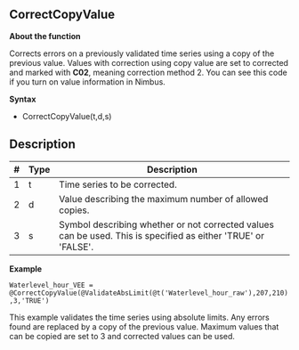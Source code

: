 ﻿## CorrectCopyValue
**About the function**

Corrects errors on a previously validated time series using a copy of the
previous value. Values with correction using copy value are set to corrected and
marked with **C02**, meaning correction method 2. You can see this code if you
turn on value information in Nimbus.

**Syntax**

- CorrectCopyValue(t,d,s)

## Description

| # | Type | Description |
|---|---|---|
| 1 | t | Time series to be corrected. |
| 2 | d | Value describing the maximum number of allowed copies. |
| 3 | s | Symbol describing whether or not corrected values can be used. This is specified as either 'TRUE' or 'FALSE'. |

**Example**

`Waterlevel_hour_VEE = @CorrectCopyValue(@ValidateAbsLimit(@t('Waterlevel_hour_raw'),207,210),3,'TRUE')`

This example validates the time series using absolute limits. Any errors found
are replaced by a copy of the previous value. Maximum values that can be copied
are set to 3 and corrected values can be used.
